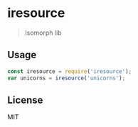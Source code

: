 # iresource
<!--[![Build Status](https://travis-ci.org/maxnetish/iresource.svg?branch=master)](https://travis-ci.org/maxnetish/iresource)-->

> Isomorph lib


<!--
## Install

```
$ npm install --save iresource
```
-->

## Usage

```js
const iresource = require('iresource');
var unicorns = iresource('unicorns');
```

<!--
## API

### iresource(input, [options])

#### input

Type: `string`

Lorem ipsum.

#### options

##### foo

Type: `boolean`<br>
Default: `false`

Lorem ipsum.
-->

## License

MIT

<!-- © [Maksim Gordeev](http://example.com) -->
